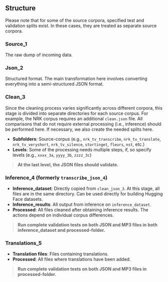 ## Structure

Please note that for some of the source corpora, specified test and validation splits exist. In these cases, they are treated as separate source corpora.

### Source_1

The raw dump of incoming data.

### Json_2

Structured format. The main transformation here involves converting everything into a semi-structured JSON format.

### Clean_3

Since the cleaning process varies significantly across different corpora, this stage is divided into separate directories for each source corpus. For example, the NRK corpus requires an additional `clean.json` file. All comparisons that do not require external processing (i.e., inference) should be performed here. If necessary, we also create the needed splits here.

- **Subfolders**: Source-corpus (e.g., `nrk_tv_transcribe`, `nrk_tv_translate`, `nrk_tv_veryshort`, `nrk_tv_silence`, `stortinget`, `fleurs`, `nst`, etc.)
- **Levels**: Some of the processing needs multiple steps, if, so specify levels (e.g., `xxxx_3a`, `yyyy_3b`, `zzzz_3c`)

> **At the last level, the JSON files should validate.**

### Inference_4 (formerly `transcribe_json_4`)

- **Inference_dataset**: Directly copied from `clean_json_3`. At this stage, all files are in the same directory. Can be used directly for building Hugging Face datasets.
- **Inference_results**: All output from inference on `inference_dataset`.
- **Processed**: All files cleaned after obtaining inference results. The actions depend on individual corpus differences.

> **Run complete validation tests on both JSON and MP3 files in both __inference_dataset__ and __processed__-folder.**

### Translations_5

- **Translation files**: Files containing translations.
- **Processed**: All files where translations have been added.

> **Run complete validation tests on both JSON and MP3 files in __processed__-folder.**
